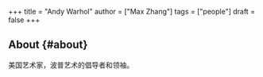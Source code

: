+++
title = "Andy Warhol"
author = ["Max Zhang"]
tags = ["people"]
draft = false
+++

## About {#about}

美国艺术家，波普艺术的倡导者和领袖。
